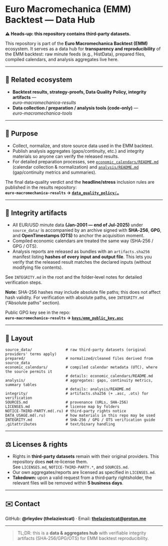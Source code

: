 # Euro Macromechanica (EMM) Backtest — Data Hub  
**⚠️ Heads‑up: this repository contains third‑party datasets.**

This repository is part of the **Euro Macromechanica Backtest (EMM)** ecosystem. It serves as a data hub for **transparency and reproducibility** of the EMM backtest: raw minute feeds (e.g., HistData), prepared files, compiled calendars, and analysis aggregates live here.

---

## 🔗 Related ecosystem
- **Backtest results, strategy‑proofs, Data Quality Policy, integrity artifacts** —  
  *euro-macromechanica-results*
- **Data collection / preparation / analysis tools (code‑only)** —  
  *euro-macromechanica-tools*

---

## 🧭 Purpose
- Collect, normalize, and store source data used in the EMM backtest.
- Publish analysis aggregates (gaps/continuity, etc.) and integrity materials so anyone can verify the released results.
- For detailed preparation processes, see [`economic_calendars/README.md`](https://github.com/rleydev/euro-macromechanica-backtest-data/blob/main/economic_calendars/README.md) (calendar collection & normalization)
  and [`analysis/README.md`](https://github.com/rleydev/euro-macromechanica-backtest-data/blob/main/analysis/README.md) (gap/continuity metrics and summaries).

The final data‑quality verdict and the **headline/stress** inclusion rules are published in the results repository:  
**`euro-macromechanica-results` → [`data_quality_policy/…`](https://github.com/rleydev/euro-macromechanica-results/tree/main/data_quality_policy)**

---

## 🔐 Integrity artifacts
- All EUR/USD minute data **(Jan‑2001 — end of Jul‑2025)** under `source_data/` is accompanied by an archive signed with **SHA‑256**, **GPG**, and **OpenTimestamps (OTS)** to anchor the acquisition moment.
- Compiled economic calendars are treated the same way (SHA‑256 / GPG / OTS).
- Analysis reports are released as bundles with an `artifacts.sha256` manifest listing **hashes of every input and output file**. This lets you verify that the released result matches the declared inputs (without modifying file contents).

See `INTEGRITY.md` in the root and the folder‑level notes for detailed verification steps.

**Note:** SHA-256 hashes may include absolute file paths; this does not affect hash validity. For verification with absolute paths, see `INTEGRITY.md` (“Absolute paths” section).

Public GPG key see in the repo:  
**`euro-macromechanica-results` → [`keys/emm_public_key.asc`](https://github.com/rleydev/euro-macromechanica-results/blob/main/keys/emm_pub_key.asc)**

---

## 📁 Layout
```
source_data/               # raw third‑party datasets (original providers' terms apply)
prepared/                  # normalized/cleaned files derived from source_data
economic_calendars/        # compiled calendar metadata (UTC), where the source permits it
                           # details: economic_calendars/README.md
analysis/                  # aggregates: gaps, continuity metrics, summary tables
                           # details: analysis/README.md
integrity/                 # artifacts.sha256 (+ .asc, .ots) for verification
SOURCES.md                 # provenance (URLs, SHA‑256)
LICENSES.md                # license map by folders
NOTICE-THIRD-PARTY.md(.ru) # third‑party rights notice
DATA_USAGE.md(.ru)         # how materials in this repo may be used
INTEGRITY.md               # SHA‑256 / GPG / OTS verification guide
.gitattributes             # text/binary handling
```

---

## ⚖️ Licenses & rights
- Rights in **third‑party datasets** remain with their original providers. This repository does **not** re‑license them.  
  See `LICENSES.md`, `NOTICE-THIRD-PARTY.*`, and `SOURCES.md`.
- Our own aggregates/reports are licensed as specified in `LICENSES.md`.
- **Takedown:** upon a valid request from a third‑party rightsholder, the relevant files will be removed within **5 business days**.

---

## ✉️ Contact
GitHub: **@rleydev (thelaziestcat)** · Email: **thelaziestcat@proton.me**

---

> TL;DR: this is a **data & aggregates hub** with verifiable integrity artifacts (SHA‑256/GPG/OTS) for EMM backtest reproducibility.
